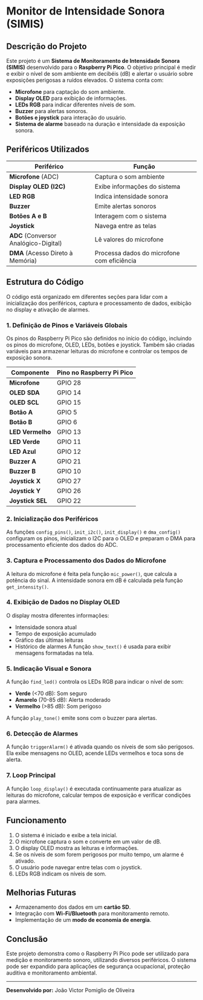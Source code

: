 # Monitor de Intensidade Sonora (SIMIS)

## Descrição do Projeto

Este projeto é um **Sistema de Monitoramento de Intensidade Sonora (SIMIS)** desenvolvido para o **Raspberry Pi Pico**. O objetivo principal é medir e exibir o nível de som ambiente em decibéis (dB) e alertar o usuário sobre exposições perigosas a ruídos elevados. O sistema conta com:

- **Microfone** para captação do som ambiente.
- **Display OLED** para exibição de informações.
- **LEDs RGB** para indicar diferentes níveis de som.
- **Buzzer** para alertas sonoros.
- **Botões e joystick** para interação do usuário.
- **Sistema de alarme** baseado na duração e intensidade da exposição sonora.

## Periféricos Utilizados

| Periférico                            | Função                                     |
| ------------------------------------- | ------------------------------------------ |
| **Microfone** (ADC)                   | Captura o som ambiente                     |
| **Display OLED (I2C)**                | Exibe informações do sistema               |
| **LED RGB**                           | Indica intensidade sonora                  |
| **Buzzer**                            | Emite alertas sonoros                      |
| **Botões A e B**                      | Interagem com o sistema                    |
| **Joystick**                          | Navega entre as telas                      |
| **ADC** (Conversor Analógico-Digital) | Lê valores do microfone                    |
| **DMA** (Acesso Direto à Memória)     | Processa dados do microfone com eficiência |

## Estrutura do Código

O código está organizado em diferentes seções para lidar com a inicialização dos periféricos, captura e processamento de dados, exibição no display e ativação de alarmes.

### 1. **Definição de Pinos e Variáveis Globais**

Os pinos do Raspberry Pi Pico são definidos no início do código, incluindo os pinos do microfone, OLED, LEDs, botões e joystick. Também são criadas variáveis para armazenar leituras do microfone e controlar os tempos de exposição sonora.

| Componente       | Pino no Raspberry Pi Pico |
|------------------|--------------------------|
| **Microfone**    | GPIO 28                   |
| **OLED SDA**     | GPIO 14                   |
| **OLED SCL**     | GPIO 15                   |
| **Botão A**      | GPIO 5                    |
| **Botão B**      | GPIO 6                    |
| **LED Vermelho** | GPIO 13                   |
| **LED Verde**    | GPIO 11                   |
| **LED Azul**     | GPIO 12                   |
| **Buzzer A**     | GPIO 21                   |
| **Buzzer B**     | GPIO 10                   |
| **Joystick X**   | GPIO 27                   |
| **Joystick Y**   | GPIO 26                   |
| **Joystick SEL** | GPIO 22                   |

### 2. **Inicialização dos Periféricos**

As funções `config_pins()`, `init_i2c()`, `init_display()` e `dma_config()` configuram os pinos, inicializam o I2C para o OLED e preparam o DMA para processamento eficiente dos dados do ADC.

### 3. **Captura e Processamento dos Dados do Microfone**

A leitura do microfone é feita pela função `mic_power()`, que calcula a potência do sinal. A intensidade sonora em dB é calculada pela função `get_intensity()`.

### 4. **Exibição de Dados no Display OLED**

O display mostra diferentes informações:

- Intensidade sonora atual
- Tempo de exposição acumulado
- Gráfico das últimas leituras
- Histórico de alarmes
  A função `show_text()` é usada para exibir mensagens formatadas na tela.

### 5. **Indicação Visual e Sonora**

A função `find_led()` controla os LEDs RGB para indicar o nível de som:

- **Verde** (<70 dB): Som seguro
- **Amarelo** (70-85 dB): Alerta moderado
- **Vermelho** (>85 dB): Som perigoso

A função `play_tone()` emite sons com o buzzer para alertas.

### 6. **Detecção de Alarmes**

A função `triggerAlarm()` é ativada quando os níveis de som são perigosos. Ela exibe mensagens no OLED, acende LEDs vermelhos e toca sons de alerta.

### 7. **Loop Principal**

A função `loop_display()` é executada continuamente para atualizar as leituras do microfone, calcular tempos de exposição e verificar condições para alarmes.

## Funcionamento

1. O sistema é iniciado e exibe a tela inicial.
2. O microfone captura o som e converte em um valor de dB.
3. O display OLED mostra as leituras e informações.
4. Se os níveis de som forem perigosos por muito tempo, um alarme é ativado.
5. O usuário pode navegar entre telas com o joystick.
6. LEDs RGB indicam os níveis de som.

## Melhorias Futuras

- Armazenamento dos dados em um **cartão SD**.
- Integração com **Wi-Fi/Bluetooth** para monitoramento remoto.
- Implementação de um **modo de economia de energia**.

## Conclusão

Este projeto demonstra como o Raspberry Pi Pico pode ser utilizado para medição e monitoramento sonoro, utilizando diversos periféricos. O sistema pode ser expandido para aplicações de segurança ocupacional, proteção auditiva e monitoramento ambiental.

---

**Desenvolvido por:** João Victor Pomiglio de Oliveira